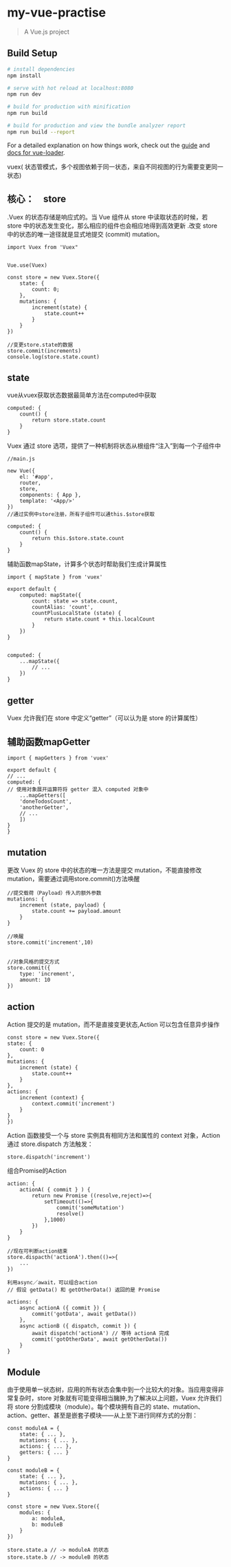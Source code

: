 # my-vue-practise

> A Vue.js project

## Build Setup

``` bash
# install dependencies
npm install

# serve with hot reload at localhost:8080
npm run dev

# build for production with minification
npm run build

# build for production and view the bundle analyzer report
npm run build --report
```

For a detailed explanation on how things work, check out the [guide](http://vuejs-templates.github.io/webpack/) and [docs for vue-loader](http://vuejs.github.io/vue-loader).


vuex( 状态管模式，多个视图依赖于同一状态，来自不同视图的行为需要变更同一状态)

核心：　store
-
.Vuex 的状态存储是响应式的。当 Vue 组件从 store 中读取状态的时候，若 store 中的状态发生变化，那么相应的组件也会相应地得到高效更新
.改变 store 中的状态的唯一途径就是显式地提交 (commit) mutation。

    import Vuex from 'Vuex"


    Vue.use(Vuex)

    const store = new Vuex.Store({
        state: {
            count: 0;
        },
        mutations: {
            increment(state) {
                state.count++
            }
        }
    })

    //变更store.state的数据
    store.commit(increments)
    console.log(store.state.count)


state
-
vue从vuex获取状态数据最简单方法在computed中获取

    computed: {
        count() {
            return store.state.count
        }
    }

Vuex 通过 store 选项，提供了一种机制将状态从根组件“注入”到每一个子组件中

    //main.js

    new Vue({
        el: '#app',
        router,
        store,
        components: { App },
        template: '<App/>'
    })
    //通过实例中store注册，所有子组件可以通this.$store获取

    computed: {
        count() {
            return this.$store.state.count
        }
    }


辅助函数mapState，计算多个状态时帮助我们生成计算属性

    import { mapState } from 'vuex'

    export default {
        computed: mapState({
            count: state => state.count,
            countAlias: 'count',
            countPlusLocalState (state) {
                return state.count + this.localCount
            }
        })
    }


    computed: {
        ...mapState({
            // ...
        })
    }


getter
-
Vuex 允许我们在 store 中定义“getter”（可以认为是 store 的计算属性）

辅助函数mapGetter
-

    import { mapGetters } from 'vuex'

    export default {
    // ...
    computed: {
    // 使用对象展开运算符将 getter 混入 computed 对象中
        ...mapGetters([
        'doneTodosCount',
        'anotherGetter',
        // ...
        ])
    }
    }


mutation
-
更改 Vuex 的 store 中的状态的唯一方法是提交 mutation，不能直接修改mutation，需要通过调用store.commit()方法唤醒

    //提交载荷（Payload）传入的额外参数
    mutations: {
        increment (state, payload) {
            state.count += payload.amount
        }
    }

    //唤醒
    store.commit('increment',10)


    //对象风格的提交方式
    store.commit({
        type: 'increment',
        amount: 10
    })


action 
-
Action 提交的是 mutation，而不是直接变更状态,Action 可以包含任意异步操作


    const store = new Vuex.Store({
    state: {
        count: 0
    },
    mutations: {
        increment (state) {
            state.count++
        }
    },
    actions: {
        increment (context) {
            context.commit('increment')
        }
    }
    })

Action 函数接受一个与 store 实例具有相同方法和属性的 context 对象，Action 通过 store.dispatch 方法触发：

    store.dispatch('increment')


组合Promise的Action

    action: {
        actionA( { commit } ) {
            return new Promise ((resolve,reject)=>{
                setTimeout(()=>{
                    commit('someMutation')
                    resolve()
                },1000)
            })
        }
    }

    //现在可判断action结束
    store.dispacth('actionA').then(()=>{
        ...
    })

    利用async／await，可以组合action
    // 假设 getData() 和 getOtherData() 返回的是 Promise

    actions: {
        async actionA ({ commit }) {
            commit('gotData', await getData())
        },
        async actionB ({ dispatch, commit }) {
            await dispatch('actionA') // 等待 actionA 完成
            commit('gotOtherData', await getOtherData())
        }
    }


Module
-
由于使用单一状态树，应用的所有状态会集中到一个比较大的对象。当应用变得非常复杂时，store 对象就有可能变得相当臃肿,为了解决以上问题，Vuex 允许我们将 store 分割成模块（module）。每个模块拥有自己的 state、mutation、action、getter、甚至是嵌套子模块——从上至下进行同样方式的分割：

    const moduleA = {
        state: { ... },
        mutations: { ... },
        actions: { ... },
        getters: { ... }
    }

    const moduleB = {
        state: { ... },
        mutations: { ... },
        actions: { ... }
    }

    const store = new Vuex.Store({
        modules: {
            a: moduleA,
            b: moduleB
        }
    })

    store.state.a // -> moduleA 的状态
    store.state.b // -> moduleB 的状态